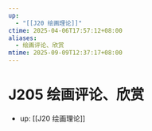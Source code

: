 ```yaml
---
up:
  - "[[J20 绘画理论]]"
ctime: 2025-04-06T17:57:12+08:00
aliases:
  - 绘画评论、欣赏
mtime: 2025-09-09T12:37:17+08:00
---
```


# J205 绘画评论、欣赏

- up: [[J20 绘画理论]]
